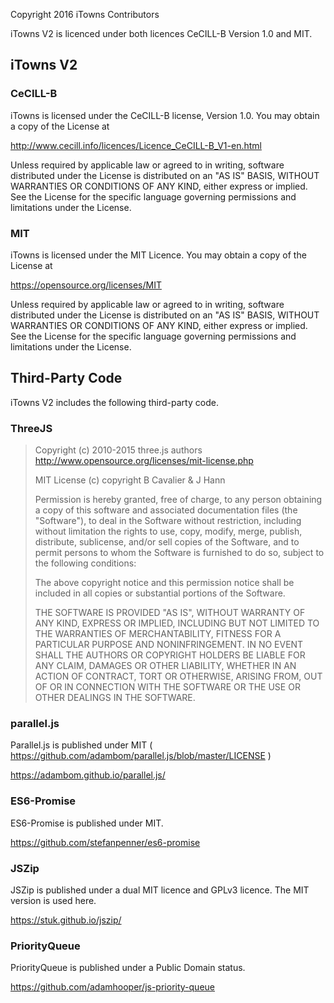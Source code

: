 Copyright 2016 iTowns Contributors

iTowns V2 is licenced under both licences CeCILL-B Version 1.0 and MIT.

## iTowns V2

### CeCILL-B

iTowns is licensed under the CeCILL-B license, Version 1.0. You may obtain a copy of the License at

http://www.cecill.info/licences/Licence_CeCILL-B_V1-en.html

Unless required by applicable law or agreed to in writing, software distributed under the License is distributed on an "AS IS" BASIS, WITHOUT WARRANTIES OR CONDITIONS OF ANY KIND, either express or implied. See the License for the specific language governing permissions and limitations under the License.

### MIT

iTowns is licensed under the MIT Licence. You may obtain a copy of the License at

https://opensource.org/licenses/MIT

Unless required by applicable law or agreed to in writing, software distributed under the License is distributed on an "AS IS" BASIS, WITHOUT WARRANTIES OR CONDITIONS OF ANY KIND, either express or implied. See the License for the specific language governing permissions and limitations under the License.

## Third-Party Code

iTowns V2 includes the following third-party code.

### ThreeJS


> Copyright (c) 2010-2015 three.js authors
>  http://www.opensource.org/licenses/mit-license.php
>
>  MIT License (c) copyright B Cavalier &amp; J Hann
>
> Permission is hereby granted, free of charge, to any person obtaining a copy of this software and associated documentation files (the "Software"), to deal in the Software without restriction, including without limitation the rights to use, copy, modify, merge, publish, distribute, sublicense, and/or sell copies of the Software, and to permit persons to whom the Software is furnished to do so, subject to the following conditions:
>
> The above copyright notice and this permission notice shall be included in all copies or substantial portions of the Software.
>
> THE SOFTWARE IS PROVIDED "AS IS", WITHOUT WARRANTY OF ANY KIND, EXPRESS OR IMPLIED, INCLUDING BUT NOT LIMITED TO THE WARRANTIES OF MERCHANTABILITY, FITNESS FOR A PARTICULAR PURPOSE AND NONINFRINGEMENT. IN NO EVENT SHALL THE AUTHORS OR COPYRIGHT HOLDERS BE LIABLE FOR ANY CLAIM, DAMAGES OR OTHER LIABILITY, WHETHER IN AN ACTION OF CONTRACT, TORT OR OTHERWISE, ARISING FROM, OUT OF OR IN CONNECTION WITH THE SOFTWARE OR THE USE OR OTHER DEALINGS IN THE SOFTWARE.

### parallel.js

Parallel.js is published under MIT ( https://github.com/adambom/parallel.js/blob/master/LICENSE )

https://adambom.github.io/parallel.js/

### ES6-Promise

ES6-Promise is published under MIT.

https://github.com/stefanpenner/es6-promise

### JSZip

JSZip is published under a dual MIT licence and GPLv3 licence. The MIT version is used here.

https://stuk.github.io/jszip/

### PriorityQueue

PriorityQueue is published under a Public Domain status.

https://github.com/adamhooper/js-priority-queue

